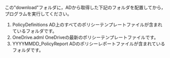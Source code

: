 この"download"フォルダに，ADから取得した下記のフォルダを配置してから，プログラムを実行してください。

1. PolicyDefinitions
    AD上のすべてのポリシーテンプレートファイルが含まれているフォルダです。
2. OneDrive.adml
    OneDriveの最新のポリシーテンプレートファイルです。
3. YYYYMMDD_PolicyReport
    ADのポリシーレポートファイルが含まれているフォルダです。
